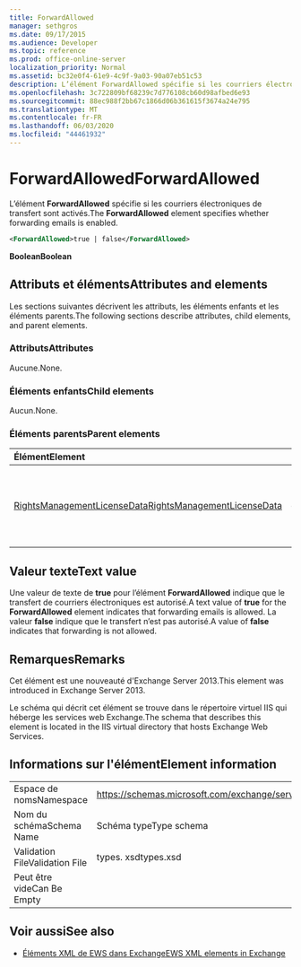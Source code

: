 ```yaml
---
title: ForwardAllowed
manager: sethgros
ms.date: 09/17/2015
ms.audience: Developer
ms.topic: reference
ms.prod: office-online-server
localization_priority: Normal
ms.assetid: bc32e0f4-61e9-4c9f-9a03-90a07eb51c53
description: L’élément ForwardAllowed spécifie si les courriers électroniques de transfert sont activés.
ms.openlocfilehash: 3c722809bf68239c7d776108cb60d98afbed6e93
ms.sourcegitcommit: 88ec988f2bb67c1866d06b361615f3674a24e795
ms.translationtype: MT
ms.contentlocale: fr-FR
ms.lasthandoff: 06/03/2020
ms.locfileid: "44461932"
---
```

# <a name="forwardallowed"></a><span data-ttu-id="f3173-103">ForwardAllowed</span><span class="sxs-lookup"><span data-stu-id="f3173-103">ForwardAllowed</span></span>

<span data-ttu-id="f3173-104">L’élément **ForwardAllowed** spécifie si les courriers électroniques de transfert sont activés.</span><span class="sxs-lookup"><span data-stu-id="f3173-104">The **ForwardAllowed** element specifies whether forwarding emails is enabled.</span></span> 
  
```XML
<ForwardAllowed>true | false</ForwardAllowed>
```

 <span data-ttu-id="f3173-105">**Boolean**</span><span class="sxs-lookup"><span data-stu-id="f3173-105">**Boolean**</span></span>
## <a name="attributes-and-elements"></a><span data-ttu-id="f3173-106">Attributs et éléments</span><span class="sxs-lookup"><span data-stu-id="f3173-106">Attributes and elements</span></span>

<span data-ttu-id="f3173-107">Les sections suivantes décrivent les attributs, les éléments enfants et les éléments parents.</span><span class="sxs-lookup"><span data-stu-id="f3173-107">The following sections describe attributes, child elements, and parent elements.</span></span>
  
### <a name="attributes"></a><span data-ttu-id="f3173-108">Attributs</span><span class="sxs-lookup"><span data-stu-id="f3173-108">Attributes</span></span>

<span data-ttu-id="f3173-109">Aucune.</span><span class="sxs-lookup"><span data-stu-id="f3173-109">None.</span></span>
  
### <a name="child-elements"></a><span data-ttu-id="f3173-110">Éléments enfants</span><span class="sxs-lookup"><span data-stu-id="f3173-110">Child elements</span></span>

<span data-ttu-id="f3173-111">Aucun.</span><span class="sxs-lookup"><span data-stu-id="f3173-111">None.</span></span>
  
### <a name="parent-elements"></a><span data-ttu-id="f3173-112">Éléments parents</span><span class="sxs-lookup"><span data-stu-id="f3173-112">Parent elements</span></span>

|<span data-ttu-id="f3173-113">**Élément**</span><span class="sxs-lookup"><span data-stu-id="f3173-113">**Element**</span></span>|<span data-ttu-id="f3173-114">**Description**</span><span class="sxs-lookup"><span data-stu-id="f3173-114">**Description**</span></span>|
|:-----|:-----|
|[<span data-ttu-id="f3173-115">RightsManagementLicenseData</span><span class="sxs-lookup"><span data-stu-id="f3173-115">RightsManagementLicenseData</span></span>](rightsmanagementlicensedata.md) <br/> |<span data-ttu-id="f3173-116">Spécifie les informations relatives à la licence de gestion des droits.</span><span class="sxs-lookup"><span data-stu-id="f3173-116">Specifies information about the rights management license.</span></span>  <br/> |
   
## <a name="text-value"></a><span data-ttu-id="f3173-117">Valeur texte</span><span class="sxs-lookup"><span data-stu-id="f3173-117">Text value</span></span>

<span data-ttu-id="f3173-118">Une valeur de texte de **true** pour l’élément **ForwardAllowed** indique que le transfert de courriers électroniques est autorisé.</span><span class="sxs-lookup"><span data-stu-id="f3173-118">A text value of **true** for the **ForwardAllowed** element indicates that forwarding emails is allowed.</span></span> <span data-ttu-id="f3173-119">La valeur **false** indique que le transfert n’est pas autorisé.</span><span class="sxs-lookup"><span data-stu-id="f3173-119">A value of **false** indicates that forwarding is not allowed.</span></span> 
  
## <a name="remarks"></a><span data-ttu-id="f3173-120">Remarques</span><span class="sxs-lookup"><span data-stu-id="f3173-120">Remarks</span></span>

<span data-ttu-id="f3173-121">Cet élément est une nouveauté d'Exchange Server 2013.</span><span class="sxs-lookup"><span data-stu-id="f3173-121">This element was introduced in Exchange Server 2013.</span></span>
  
<span data-ttu-id="f3173-122">Le schéma qui décrit cet élément se trouve dans le répertoire virtuel IIS qui héberge les services web Exchange.</span><span class="sxs-lookup"><span data-stu-id="f3173-122">The schema that describes this element is located in the IIS virtual directory that hosts Exchange Web Services.</span></span>
  
## <a name="element-information"></a><span data-ttu-id="f3173-123">Informations sur l'élément</span><span class="sxs-lookup"><span data-stu-id="f3173-123">Element information</span></span>

|||
|:-----|:-----|
|<span data-ttu-id="f3173-124">Espace de noms</span><span class="sxs-lookup"><span data-stu-id="f3173-124">Namespace</span></span>  <br/> |https://schemas.microsoft.com/exchange/services/2006/types  <br/> |
|<span data-ttu-id="f3173-125">Nom du schéma</span><span class="sxs-lookup"><span data-stu-id="f3173-125">Schema Name</span></span>  <br/> |<span data-ttu-id="f3173-126">Schéma type</span><span class="sxs-lookup"><span data-stu-id="f3173-126">Type schema</span></span>  <br/> |
|<span data-ttu-id="f3173-127">Validation File</span><span class="sxs-lookup"><span data-stu-id="f3173-127">Validation File</span></span>  <br/> |<span data-ttu-id="f3173-128">types. xsd</span><span class="sxs-lookup"><span data-stu-id="f3173-128">types.xsd</span></span>  <br/> |
|<span data-ttu-id="f3173-129">Peut être vide</span><span class="sxs-lookup"><span data-stu-id="f3173-129">Can Be Empty</span></span>  <br/> ||
   
## <a name="see-also"></a><span data-ttu-id="f3173-130">Voir aussi</span><span class="sxs-lookup"><span data-stu-id="f3173-130">See also</span></span>



- [<span data-ttu-id="f3173-131">Éléments XML de EWS dans Exchange</span><span class="sxs-lookup"><span data-stu-id="f3173-131">EWS XML elements in Exchange</span></span>](ews-xml-elements-in-exchange.md)

